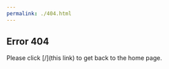 ```yaml
---
permalink: ./404.html
---
```

## Error 404
Please click [/](this link) to get back to the home page.
